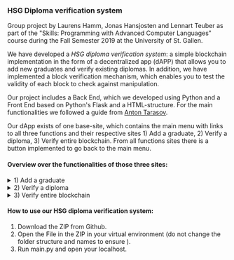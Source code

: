 ### HSG Diploma verification system

Group project by Laurens Hamm, Jonas Hansjosten and Lennart Teuber as part of the "Skills:  Programming with Advanced Computer Languages" course during the Fall Semester 2019 at the University of St. Gallen.

We have developed a *HSG diploma verification system*: a simple blockchain implementation in the form of a decentralized app (dAPP) that allows you to add new graduates and verify existing diplomas. In addition, we have implemented a block verification mechanism, which enables you to test the validity of each block to check against manipulation.

Our project includes a Back End, which we developed using Python and a Front End based on Python's Flask and a HTML-structure. For the main functionalities we followed a guide from [Anton Tarasov](https://u.today/how-to-build-a-blockchain-application-with-python). 

Our dApp exists of one base-site, which contains the main menu with links to all three functions and their respective sites 1) Add a graduate, 2) Verify a diploma, 3) Verify entire blockchain. From all functions sites there is a button implemented to go back to the main menu.

#### Overview over the functionalities of those three sites:

<details>
<summary>1) Add a graduate</summary>
  
This page has five input fields (University key, Graduate name, Date of birth, Study  programm, Date of graduation). The University key is 12345. It is to ensure, that only HSG officials can add new graduates. Despite the field "Graduate name", which is unrestricted, all other fields can be filled by choosing values from the drop-down list. By clicking on the button "Submitting Graduation" after having filled all fields a new block will be created. If not all fields are filled an error message will occur.
</details>

<details>
<summary>2) Verify a diploma</summary>
  
This page allows everyone to check, if the respective person has actually a HSG Diploma.  Therefore same input fields must be filled compared to the "Add a graduate site". Only the "University key" is not needed. By clicking on Check Diploma all currently existing blocks will be checked for the entered information.
</details>

<details>
<summary>3) Verify entire blockchain</summary>
  
This page enables users to check, if any blocks were manipulated and therefore the blockchain is corrupted. It shows the status of all blocks. The status can be "genuine" (not manipulated) or fake (manipulated).
</details>


#### How to use our HSG diploma verification system:
1) Download the ZIP from Github.
2) Open the File in the ZIP in your virtual environment (do not change the folder structure and names to ensure ).
3) Run main.py and open your localhost.
